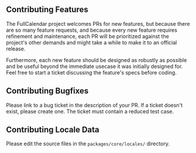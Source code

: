 
## Contributing Features

The FullCalendar project welcomes PRs for new features, but because there are so many feature requests, and because every new feature requires refinement and maintenance, each PR will be prioritized against the project's other demands and might take a while to make it to an official release.

Furthermore, each new feature should be designed as robustly as possible and be useful beyond the immediate usecase it was initially designed for. Feel free to start a ticket discussing the feature's specs before coding.

## Contributing Bugfixes

Please link to a bug ticket in the description of your PR. If a ticket doesn't exist, please create one. The ticket must contain a reduced test case.

## Contributing Locale Data

Please edit the source files in the `packages/core/locales/` directory.
